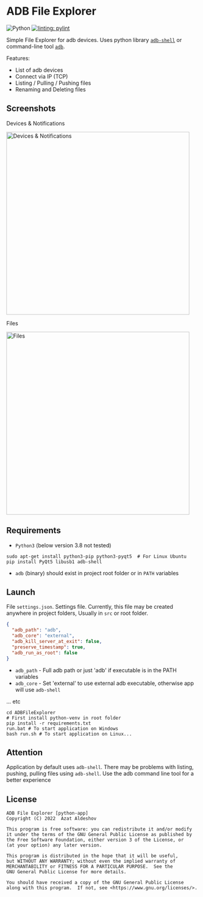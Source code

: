 # ADB File Explorer

![Python](https://img.shields.io/badge/python-3670A0?style=for-the-badge&logo=python&logoColor=ffdd54)
[![linting: pylint](https://img.shields.io/badge/linting-pylint-yellowgreen)](https://github.com/PyCQA/pylint)

Simple File Explorer for adb devices. Uses python library [`adb-shell`](https://github.com/JeffLIrion/adb_shell) or command-line tool [`adb`](https://developer.android.com/studio/command-line/adb).

Features:

* List of adb devices
* Connect via IP (TCP)
* Listing / Pulling / Pushing files
* Renaming and Deleting files

## Screenshots

Devices & Notifications

<img src="https://user-images.githubusercontent.com/47108137/159409583-a2106cb3-e39c-4d29-9226-e44daadaec72.png" width="480" alt="Devices & Notifications">

Files

<img src="https://user-images.githubusercontent.com/47108137/159409633-98662fda-b919-4b3a-ac39-230534a5a839.png" width="480" alt="Files">

## Requirements

* `Python3` (below version 3.8 not tested)
```shell
sudo apt-get install python3-pip python3-pyqt5  # For Linux Ubuntu
pip install PyQt5 libusb1 adb-shell
```
* `adb` (binary) should exist in project root folder or in `PATH` variables

## Launch

File `settings.json`. Settings file.
Currently, this file may be created anywhere in project folders, Usually in `src` or root folder.

```json
{
  "adb_path": "adb",
  "adb_core": "external",
  "adb_kill_server_at_exit": false,
  "preserve_timestamp": true,
  "adb_run_as_root": false
}
```

+ `adb_path` - Full adb path or just 'adb' if executable is in the PATH variables
+ `adb_core` - Set 'external' to use external adb executable, otherwise app will use `adb-shell`

... etc

```shell
cd ADBFileExplorer
# First install python-venv in root folder
pip install -r requirements.txt
run.bat # To start application on Windows
bash run.sh # To start application on Linux...
```

## Attention

Application by default uses `adb-shell`.
There may be problems with listing, pushing, pulling files using `adb-shell`.
Use the adb command line tool for a better experience

## License

```text
ADB File Explorer [python-app]
Copyright (C) 2022  Azat Aldeshov

This program is free software: you can redistribute it and/or modify
it under the terms of the GNU General Public License as published by
the Free Software Foundation, either version 3 of the License, or
(at your option) any later version.

This program is distributed in the hope that it will be useful,
but WITHOUT ANY WARRANTY; without even the implied warranty of
MERCHANTABILITY or FITNESS FOR A PARTICULAR PURPOSE.  See the
GNU General Public License for more details.

You should have received a copy of the GNU General Public License
along with this program.  If not, see <https://www.gnu.org/licenses/>.
```
